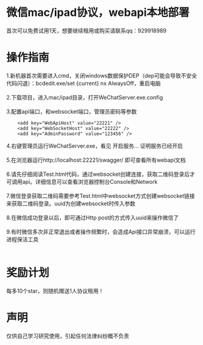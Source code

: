 # 微信mac/ipad协议，webapi本地部署
首次可以免费试用1天，想要继续租用或购买请联系qq：929918989

# 操作指南
1.新机器首次需要进入cmd，关闭windows数据保护DEP（dep可能会导致不安全代码闪退）：bcdedit.exe/set {current} nx AlwaysOff，重启电脑<br/><br/>
2.下载项目，进入mac/ipad目录，打开WeChatServer.exe.config<br/><br/>
3.配置api端口，和websocket端口，管理员密码等参数
```  
    <add key="WebApiHost" value="22221" />
    <add key="WebSocketHost" value="22222" />
    <add key="AdminPassword" value="123456" />
```
4.右键管理员运行WeChatServer.exe，看见  开启服务... 证明服务已经开启<br/><br/>
5.在浏览器运行http://localhost:22221/swagger/ 即可查看所有webapi文档<br/><br/>
6.请先仔细阅读Test.html代码，通过websocket创建连接，获取二维码登录后才可调用api。详细信息可以查看浏览器控制台Console和Network<br/><br/>
7.微信登录获取二维码需要参考Test.html中websocket方式创建websocket链接来获取二维码登录。uuid为创建websocket时传入参数<br/><br/>
8.在微信成功登录以后，即可通过Http post的方式传入uuid来操作微信了<br/><br/>
9.有时微信多次非正常退出或者操作频繁时，会造成Api接口异常崩溃，可以运行进程保活工具<br/><br/>
# 奖励计划
每多10个star，则随机赠送1人协议租用！
# 声明
仅供自己学习研究使用，引起任何法律纠纷概不负责
